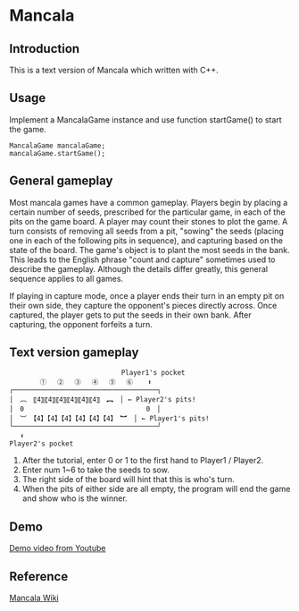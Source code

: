 Mancala
===

## Introduction 

This is a text version of Mancala which written with C++.

## Usage
Implement a MancalaGame instance and use function startGame() to start the game.  

    MancalaGame mancalaGame;     
    mancalaGame.startGame();

## General gameplay
Most mancala games have a common gameplay. Players begin by placing a certain number of seeds, prescribed for the particular game, in each of the pits on the game board. A player may count their stones to plot the game. A turn consists of removing all seeds from a pit, "sowing" the seeds (placing one in each of the following pits in sequence), and capturing based on the state of the board. The game's object is to plant the most seeds in the bank. This leads to the English phrase "count and capture" sometimes used to describe the gameplay. Although the details differ greatly, this general sequence applies to all games.

If playing in capture mode, once a player ends their turn in an empty pit on their own side, they capture the opponent's pieces directly across. Once captured, the player gets to put the seeds in their own bank. After capturing, the opponent forfeits a turn.  

## Text version gameplay  


                                Player1's pocket  
     　     ① 　② 　③ 　④ 　⑤ 　⑥ 　 ⬆  
    ┌────────────────────────────────────┐  
    │　︹　〖4〗〖4〗〖4〗〖4〗〖4〗〖4〗　︻　│ ← Player2's pits!  
    │　0    　　　　　　　　　　　　　　　　0　│  
    │　︺　【4】【4】【4】【4】【4】【4】　︼　│ ← Player1's pits!  
    └────────────────────────────────────┘  
    　 ⬇  
    Player2's pocket

1. After the tutorial, enter 0 or 1 to the first hand to Player1 / Player2.  
2. Enter num 1~6 to take the seeds to sow.  
3. The right side of the board will hint that this is who's turn.  
4. When the pits of either side are all empty, the program will end the game and show who is the winner.


## Demo
[Demo video from Youtube](https://youtu.be/gZNQ8c4Se9I "Demo")

## Reference
[Mancala Wiki](https://en.wikipedia.org/wiki/Mancala "Mancala")